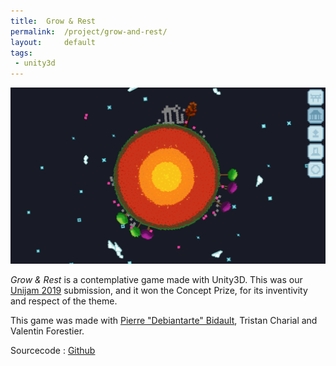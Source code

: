 ```yaml
---
title:  Grow & Rest
permalink:  /project/grow-and-rest/
layout:     default
tags:
 - unity3d
---
```


![An unfinished temple on a planet with trees](/assets/img/projects/grow-and-rest/unfinished-temple.png)

*Grow & Rest* is a contemplative game made with Unity3D.
This was our [Unijam 2019](https://itch.io/jam/unijam2019) submission, and it won the Concept Prize, for its inventivity and respect of the theme.

This game was made with [Pierre "Debiantarte" Bidault](https://debiantarte.github.io/), Tristan Charial and Valentin Forestier.

Sourcecode : [Github](https://github.com/matthias4217/grow-and-rest)
